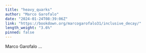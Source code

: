 ```yaml
---
title: "heavy_quarks"
author: "Marco Garofalo"
date: "2024-01-24T08:39:06Z"
link: "https://bookdown.org/marcogarofalo31/inclusive_decay/"
length_weight: "3.6%"
pinned: false
---
```


Marco Garofalo  ...
